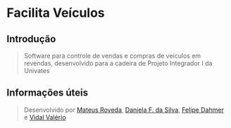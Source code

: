 # Facilita Veículos

## Introdução

> Software para controle de vendas e compras de veículos em revendas, desenvolvido para a cadeira de Projeto Integrador I da Univates

## Informações úteis

> Desenvolvido por [Mateus Roveda](https://github.com/mateusroveda), [Daniela F. da Silva](https://github.com/daniela-fsilva), [Felipe Dahmer](https://github.com/Dahmer49) e [Vidal Valério](https://github.com/VidalValerio)

